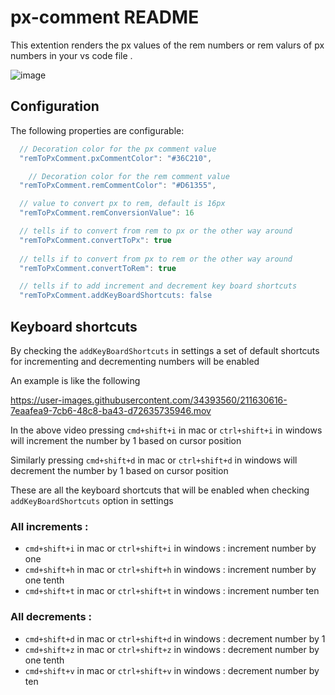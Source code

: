 # px-comment README

This extention renders the px values of the rem numbers or rem valurs of px numbers in your vs code file . 

![image](https://user-images.githubusercontent.com/34393560/139572366-0f8a85f2-8558-44e0-90aa-5a054285638a.png)


## Configuration

The following properties are configurable:

```javascript
  // Decoration color for the px comment value
  "remToPxComment.pxCommentColor": "#36C210",

    // Decoration color for the rem comment value
  "remToPxComment.remCommentColor": "#D61355",

  // value to convert px to rem, default is 16px
  "remToPxComment.remConversionValue": 16

  // tells if to convert from rem to px or the other way around
  "remToPxComment.convertToPx": true
  
  // tells if to convert from px to rem or the other way around
  "remToPxComment.convertToRem": true

  // tells if to add increment and decrement key board shortcuts
  "remToPxComment.addKeyBoardShortcuts: false
```

## Keyboard shortcuts 

By checking the `addKeyBoardShortcuts` in settings a set of default shortcuts for incrementing and decrementing numbers will be enabled 

An example is like the following 

https://user-images.githubusercontent.com/34393560/211630616-7eaafea9-7cb6-48c8-ba43-d72635735946.mov

In the above video pressing `cmd+shift+i` in mac or `ctrl+shift+i` in windows will increment the number by 1 based on cursor position 

Similarly pressing `cmd+shift+d` in mac or `ctrl+shift+d` in windows will decrement the number by 1 based on cursor position 

These are all the keyboard shortcuts that will be enabled when checking `addKeyBoardShortcuts` option in settings

### All increments : 
- `cmd+shift+i` in mac or `ctrl+shift+i` in windows : increment number by one 
- `cmd+shift+h` in mac or `ctrl+shift+h` in windows : increment number by one tenth
- `cmd+shift+t` in mac or `ctrl+shift+t` in windows : increment number ten

### All decrements :
- `cmd+shift+d` in mac or `ctrl+shift+d` in windows : decrement number by 1
- `cmd+shift+z` in mac or `ctrl+shift+z` in windows : decrement number by one tenth
- `cmd+shift+v` in mac or `ctrl+shift+v` in windows : decrement number by ten







